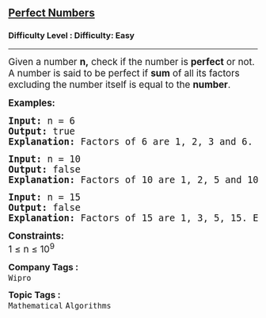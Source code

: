 <h2><a href="https://www.geeksforgeeks.org/problems/perfect-numbers3207/1?page=1&sprint=026ef09d5c1778663dde68220af30cad&sortBy=submissions">Perfect Numbers</a></h2><h3>Difficulty Level : Difficulty: Easy</h3><hr><div class="problems_problem_content__Xm_eO"><p><span style="font-size: 14pt;">Given a number <strong>n,</strong> check if the number is <strong>perfect</strong> or not. A number is said to be perfect if <strong>sum</strong> of all its factors excluding the number itself is equal to the <strong>number</strong>.</span></p>
<p><span style="font-size: 14pt;"><strong>Examples:</strong></span></p>
<pre><span style="font-size: 14pt;"><strong>Input: </strong>n<strong> </strong>=<strong> </strong>6
<strong>Output: </strong>true 
<strong>Explanation: </strong>Factors of 6 are 1, 2, 3 and 6. Excluding 6 their sum is 6 which is equal to n itself. So, it's a Perfect Number.</span></pre>
<pre><span style="font-size: 14pt;"><strong>Input:</strong> n<strong> </strong>=<strong> </strong>10
<strong>Output: </strong>false<br><strong>Explanation: </strong>Factors of 10 are 1, 2, 5 and 10. Excluding 10 their sum is 8 which is not equal to n itself. So, it's not a Perfect Number.<br></span></pre>
<pre><span style="font-size: 14pt;"><strong>Input:</strong> n<strong> </strong>=<strong> </strong>15
<strong>Output: </strong>false<br><strong>Explanation: </strong>Factors of 15 are 1, 3, 5, 15. Excluding 15 their sum is 9 which is not equal to n itself. So, it's not a Perfect Number.</span></pre>
<p><span style="font-size: 14pt;"><strong>Constraints:</strong></span><br><span style="font-size: 14pt;">1 ≤ n ≤ 10<sup>9</sup></span></p></div><p><span style=font-size:18px><strong>Company Tags : </strong><br><code>Wipro</code>&nbsp;<br><p><span style=font-size:18px><strong>Topic Tags : </strong><br><code>Mathematical</code>&nbsp;<code>Algorithms</code>&nbsp;